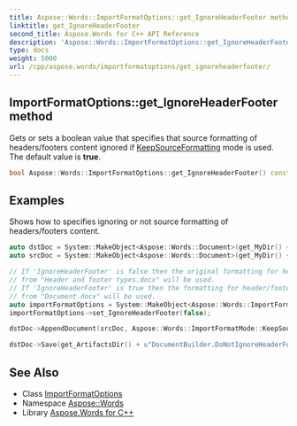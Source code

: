 ```yaml
---
title: Aspose::Words::ImportFormatOptions::get_IgnoreHeaderFooter method
linktitle: get_IgnoreHeaderFooter
second_title: Aspose.Words for C++ API Reference
description: 'Aspose::Words::ImportFormatOptions::get_IgnoreHeaderFooter method. Gets or sets a boolean value that specifies that source formatting of headers/footers content ignored if KeepSourceFormatting mode is used. The default value is true in C++.'
type: docs
weight: 5000
url: /cpp/aspose.words/importformatoptions/get_ignoreheaderfooter/
---
```

## ImportFormatOptions::get_IgnoreHeaderFooter method


Gets or sets a boolean value that specifies that source formatting of headers/footers content ignored if [KeepSourceFormatting](../../importformatmode/) mode is used. The default value is **true**.

```cpp
bool Aspose::Words::ImportFormatOptions::get_IgnoreHeaderFooter() const
```


## Examples



Shows how to specifies ignoring or not source formatting of headers/footers content. 
```cpp
auto dstDoc = System::MakeObject<Aspose::Words::Document>(get_MyDir() + u"Document.docx");
auto srcDoc = System::MakeObject<Aspose::Words::Document>(get_MyDir() + u"Header and footer types.docx");

// If 'IgnoreHeaderFooter' is false then the original formatting for header/footer content
// from "Header and footer types.docx" will be used.
// If 'IgnoreHeaderFooter' is true then the formatting for header/footer content
// from "Document.docx" will be used.
auto importFormatOptions = System::MakeObject<Aspose::Words::ImportFormatOptions>();
importFormatOptions->set_IgnoreHeaderFooter(false);

dstDoc->AppendDocument(srcDoc, Aspose::Words::ImportFormatMode::KeepSourceFormatting, importFormatOptions);

dstDoc->Save(get_ArtifactsDir() + u"DocumentBuilder.DoNotIgnoreHeaderFooter.docx");
```

## See Also

* Class [ImportFormatOptions](../)
* Namespace [Aspose::Words](../../)
* Library [Aspose.Words for C++](../../../)
